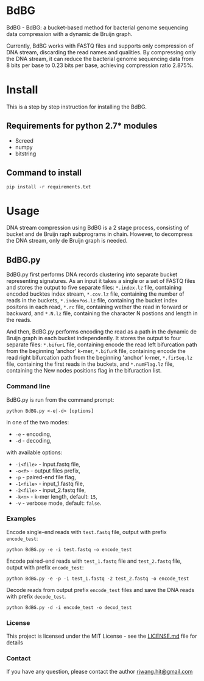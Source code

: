 # BdBG
BdBG - BdBG: a bucket-based method for bacterial genome sequencing data compression with a dynamic de Bruijn graph.

Currently, BdBG works with FASTQ files and supports only compression of DNA stream, discarding the read names and qualities. By compressing only the DNA stream, it can reduce the bacterial genome sequencing data from 8 bits per base to 0.23 bits per base, achieving compression ratio 2.875%.

# Install
This is a step by step instruction for installing the BdBG.
## Requirements for python 2.7* modules
* Screed
* numpy
* bitstring

## Command to install
    pip install -r requirements.txt

# Usage

DNA stream compression using BdBG is a 2 stage process, consisting of bucket and de Bruijn raph subprograms in chain. However, to decompress the DNA stream, only de Bruijn graph is needed.

## BdBG.py

BdBG.py first performs DNA records clustering into separate bucket representing signatures. As an input it takes a single or a set of FASTQ files and stores the output to five separate files: `*.index.lz` file, containing encoded bucktes index stream, `*.cov.lz` file, containing the number of reads in the buckets, `*.indexPos.lz` file, containing the bucket index positons in each read, `*.rc` file, containing wether the read in forward or backward, and `*.N.lz` file, containing the character N postions and length in the reads.

And then, BdBG.py performs encoding the read as a path in the dynamic de Bruijn graph in each bucket independently. It stores the output to four separate files: `*.bifurL` file, containing encode the read left bifurcation path from the beginning 'anchor' k-mer, `*.bifurR` file, containing encode the read right bifurcation path from the beginning 'anchor' k-mer, `*.firSeq.lz` file, containing the first reads in the buckets, and `*.numFlag.lz` file, containing the New nodes positions flag in the bifuraction list.


### Command line
BdBG.py is run from the command prompt:

    python BdBG.py <-e|-d> [options]

in one of the two modes:
* `-e` - encoding,
* `-d` - decoding,

with available options:
* `-i<file>` - input.fastq file,
* `-o<f>` - output files prefix,
* `-p` - paired-end file flag,
* `-1<file>` - input_1.fastq file,
* `-2<file>` - input_2.fastq file,
* `-k<n>` - k-mer length, default: `15`,
* `-v` - verbose mode, default: `false`.


### Examples
Encode single-end reads with `test.fastq` file, output with prefix `encode_test`:

    python BdBG.py -e -i test.fastq -o encode_test
    
Encode paired-end reads with `test_1.fastq` file and `test_2.fastq` file, output with prefix `encode_test`:

    python BdBG.py -e -p -1 test_1.fastq -2 test_2.fastq -o encode_test 
    
Decode reads from output prefix `encode_test` files and save the DNA reads with prefix `decode_test`.

    python BdBG.py -d -i encode_test -o decod_test
    
### License
This project is licensed under the MIT License - see the [LICENSE.md](LICENSE.md) file for details

### Contact
If you have any question, please contact the author rjwang.hit@gmail.com
